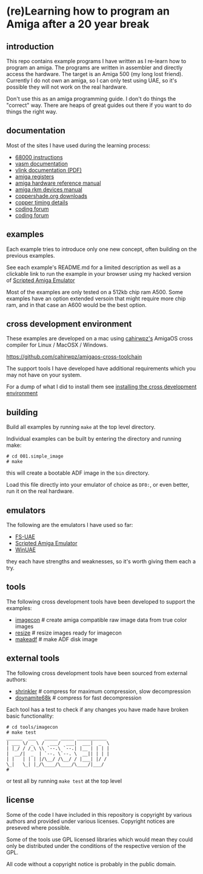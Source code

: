 (re)Learning how to program an Amiga after a 20 year break
==========================================================
introduction
------------
This repo contains example programs I have written as I re-learn how to program an amiga.  The programs are written in assembler and directly access the hardware. The target is an Amiga 500 (my long lost friend). Currently I do not own an amiga, so I can only test using UAE, so it's possible they will not work on the real hardware.

Don't use this as an amiga programming guide. I don't do things the "correct" way. There are heaps of great guides out there if you want to do things the right way.

documentation
-------------
Most of the sites I have used during the learning process:
* [68000 instructions](http://68k.hax.com/)
* [vasm documentation](http://sun.hasenbraten.de/vasm/release/vasm.html)
* [vlink documentation (PDF)](http://sun.hasenbraten.de/vlink/release/vlink.pdf)
* [amiga registers](http://amigadev.elowar.com/read/ADCD_2.1/Hardware_Manual_guide/node0060.html)
* [amiga hardware reference manual](http://amigadev.elowar.com/read/ADCD_2.1/Hardware_Manual_guide/node0000.html)
* [amiga rkm devices manual](http://amigadev.elowar.com/read/ADCD_2.1/Devices_Manual_guide/node0000.html)
* [coppershade.org downloads](http://coppershade.org/articles/More!/Downloads/)
* [copper timing details](http://coppershade.org/articles/AMIGA/Agnus/Copper:_Exact_WAIT_Timing/)
* [coding forum](http://ada.untergrund.net/?p=boardforums&forum=4)
* [coding forum](http://eab.abime.net/forumdisplay.php?f=112)

examples
--------
Each example tries to introduce only one new concept, often building on the previous examples. 

See each example's README.md for a limited description as well as a clickable link to run the example in your browser using my hacked version of [Scripted Amiga Emulator](http://scriptedamigaemulator.net/)

Most of the examples are only tested on a 512kb chip ram A500. Some examples have an option extended versoin that might require more chip ram, and in that case an A600 would be the best option.

cross development environment
-----------------------------

These examples are developed on a mac using [cahirwpz's](https://github.com/cahirwpz) AmigaOS cross compiler for Linux / MacOSX / Windows.

   https://github.com/cahirwpz/amigaos-cross-toolchain

The support tools I have developed have additional requirements which you may not have on your system.

For a dump of what I did to install them see [installing the cross development environment](doc/BuildingCrossDev.md)

building
--------

Build all examples by running ``make`` at the top level directory.

Individual examples can be built by entering the directory and running make:

  ```
# cd 001.simple_image
# make
```

this will create a bootable ADF image in the ```bin``` directory.

Load this file directly into your emulator of choice as ```DF0:```, or even better, run it on the real hardware.

emulators
---------
The following are the emulators I have used so far:
   * [FS-UAE](http://fs-uae.net/) 
   * [Scripted Amiga Emulator](http://scriptedamigaemulator.net/)
   * [WinUAE](http://www.winuae.net/)
   
they each have strengths and weaknesses, so it's worth giving them each a try.

tools
-----
The following cross development tools have been developed to support the examples:

* [imagecon](tools/imagecon) # create amiga compatible raw image data from true color images
* [resize](tools/resize)     # resize images ready for imagecon
* [makeadf](tools/makeadf)   # make ADF disk image

external tools
--------------
The following cross development tools have been sourced from external authors:
* [shrinkler](tools/external/shrinkler) # compress for maximum compression, slow decompression
* [doynamite68k](tools/external/doynamite68k) # compress for fast decompression

Each tool has a test to check if any changes you have made have broken basic functionality:

  ```
# cd tools/imagecon
# make test
______  ___   _____ _____ ___________
| ___ \/ _ \ /  ___/  ___|  ___|  _  \
| |_/ / /_\ \\ `--.\ `--.| |__ | | | |
|  __/|  _  | `--. \`--. \  __|| | | |
| |   | | | |/\__/ /\__/ / |___| |/ /
\_|   \_| |_/\____/\____/\____/|___/
#
```

or test all by running  ``make test`` at the top level

license
-------
Some of the code I have included in this repository is copyright by various authors and provided under various licenses. Copyright notices are preseved where possible.

Some of the tools use GPL licensed libraries which would mean they could only be distributed under the conditions of the respective version of the GPL.

All code without a copyright notice is probably in the public domain.

